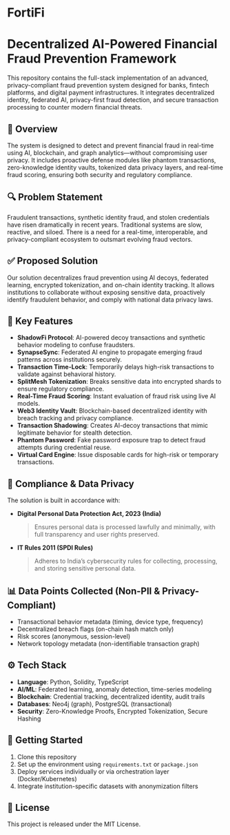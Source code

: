 # FortiFi


# Decentralized AI-Powered Financial Fraud Prevention Framework

This repository contains the full-stack implementation of an advanced, privacy-compliant fraud prevention system designed for banks, fintech platforms, and digital payment infrastructures. It integrates decentralized identity, federated AI, privacy-first fraud detection, and secure transaction processing to counter modern financial threats.

## 📌 Overview

The system is designed to detect and prevent financial fraud in real-time using AI, blockchain, and graph analytics—without compromising user privacy. It includes proactive defense modules like phantom transactions, zero-knowledge identity vaults, tokenized data privacy layers, and real-time fraud scoring, ensuring both security and regulatory compliance.

## 🔍 Problem Statement

Fraudulent transactions, synthetic identity fraud, and stolen credentials have risen dramatically in recent years. Traditional systems are slow, reactive, and siloed. There is a need for a real-time, interoperable, and privacy-compliant ecosystem to outsmart evolving fraud vectors.

## ✅ Proposed Solution

Our solution decentralizes fraud prevention using AI decoys, federated learning, encrypted tokenization, and on-chain identity tracking. It allows institutions to collaborate without exposing sensitive data, proactively identify fraudulent behavior, and comply with national data privacy laws.

## 🧠 Key Features

- **ShadowFi Protocol**: AI-powered decoy transactions and synthetic behavior modeling to confuse fraudsters.
- **SynapseSync**: Federated AI engine to propagate emerging fraud patterns across institutions securely.
- **Transaction Time-Lock**: Temporarily delays high-risk transactions to validate against behavioral history.
- **SplitMesh Tokenization**: Breaks sensitive data into encrypted shards to ensure regulatory compliance.
- **Real-Time Fraud Scoring**: Instant evaluation of fraud risk using live AI models.
- **Web3 Identity Vault**: Blockchain-based decentralized identity with breach tracking and privacy compliance.
- **Transaction Shadowing**: Creates AI-decoy transactions that mimic legitimate behavior for stealth detection.
- **Phantom Password**: Fake password exposure trap to detect fraud attempts during credential reuse.
- **Virtual Card Engine**: Issue disposable cards for high-risk or temporary transactions.

## 🔐 Compliance & Data Privacy

The solution is built in accordance with:

- **Digital Personal Data Protection Act, 2023 (India)**  
  > Ensures personal data is processed lawfully and minimally, with full transparency and user rights preserved.

- **IT Rules 2011 (SPDI Rules)**  
  > Adheres to India’s cybersecurity rules for collecting, processing, and storing sensitive personal data.

## 📊 Data Points Collected (Non-PII & Privacy-Compliant)

- Transactional behavior metadata (timing, device type, frequency)
- Decentralized breach flags (on-chain hash match only)
- Risk scores (anonymous, session-level)
- Network topology metadata (non-identifiable transaction graph)

## ⚙️ Tech Stack

- **Language**: Python, Solidity, TypeScript
- **AI/ML**: Federated learning, anomaly detection, time-series modeling
- **Blockchain**: Credential tracking, decentralized identity, audit trails
- **Databases**: Neo4j (graph), PostgreSQL (transactional)
- **Security**: Zero-Knowledge Proofs, Encrypted Tokenization, Secure Hashing


## 🚀 Getting Started

1. Clone this repository  
2. Set up the environment using `requirements.txt` or `package.json`  
3. Deploy services individually or via orchestration layer (Docker/Kubernetes)  
4. Integrate institution-specific datasets with anonymization filters  

## 📄 License

This project is released under the MIT License.




